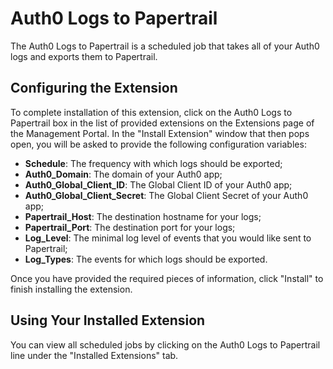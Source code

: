 # Auth0 Logs to Papertrail

The Auth0 Logs to Papertrail is a scheduled job that takes all of your Auth0 logs and exports them to Papertrail.

## Configuring the Extension

To complete installation of this extension, click on the Auth0 Logs to Papertrail box in the list of provided extensions on the Extensions page of the Management Portal. In the "Install Extension" window that then pops open, you will be asked to provide the following configuration variables:

- __Schedule__: The frequency with which logs should be exported;
- __Auth0_Domain__: The domain of your Auth0 app;
- __Auth0_Global_Client_ID__: The Global Client ID of your Auth0 app;
- __Auth0_Global_Client_Secret__: The Global Client Secret of your Auth0 app;
- __Papertrail_Host__: The destination hostname for your logs;
- __Papertrail_Port__: The destination port for your logs;
- __Log_Level__: The minimal log level of events that you would like sent to Papertrail;
- __Log_Types__: The events for which logs should be exported.

Once you have provided the required pieces of information, click "Install" to finish installing the extension.

## Using Your Installed Extension

 You can view all scheduled jobs by clicking on the Auth0 Logs to Papertrail line under the "Installed Extensions" tab.

